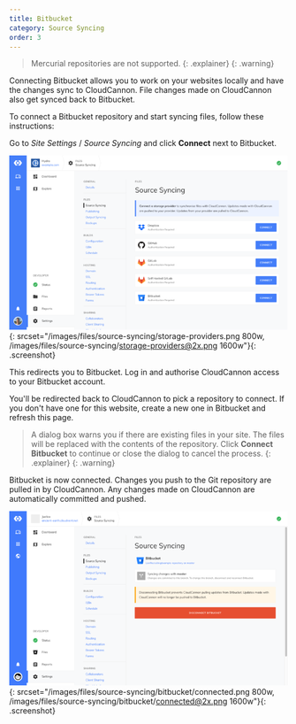 ```yaml
---
title: Bitbucket
category: Source Syncing
order: 3
---
```


> Mercurial repositories are not supported.
{: .explainer}
{: .warning}

Connecting Bitbucket allows you to work on your websites locally and have the changes sync to CloudCannon. File changes made on CloudCannon also get synced back to Bitbucket.

To connect a Bitbucket repository and start syncing files, follow these instructions:

Go to *Site Settings* / *Source Syncing* and click **Connect** next to Bitbucket.

![Storage Providers interface](/images/files/source-syncing/storage-providers.png){: srcset="/images/files/source-syncing/storage-providers.png 800w, /images/files/source-syncing/storage-providers@2x.png 1600w"}{: .screenshot}

This redirects you to Bitbucket. Log in and authorise CloudCannon access to your Bitbucket account.

You'll be redirected back to CloudCannon to pick a repository to connect. If you don't have one for this website, create a new one in Bitbucket and refresh this page.

> A dialog box warns you if there are existing files in your site. The files will be replaced with the contents of the repository. Click **Connect Bitbucket** to continue or close the dialog to cancel the process.
{: .explainer}
{: .warning}

Bitbucket is now connected. Changes you push to the Git repository are pulled in by CloudCannon. Any changes made on CloudCannon are automatically committed and pushed.

![Storage Providers interface with Bitbucket connected](/images/files/source-syncing/bitbucket/connected.png){: srcset="/images/files/source-syncing/bitbucket/connected.png 800w, /images/files/source-syncing/bitbucket/connected@2x.png 1600w"}{: .screenshot}
